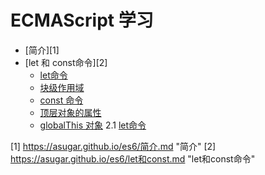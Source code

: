 # ECMAScript 学习

- [简介][1]
- [let 和 const命令][2]
  - [let命令](https://asugar.github.io/es6/let命令.md)
  - [块级作用域](https://asugar.github.io/es6/块级作用域.md)
  - [const 命令](https://asugar.github.io/es6/const命令.md)
  - [顶层对象的属性](https://asugar.github.io/es6/顶层对象的属性.md)
  - [globalThis 对象](https://asugar.github.io/es6/globalThis对象.md)
  2.1 [let命令](https://asugar.github.io/es6/let命令.md)

[1] https://asugar.github.io/es6/简介.md "简介"
[2] https://asugar.github.io/es6/let和const.md "let和const命令"